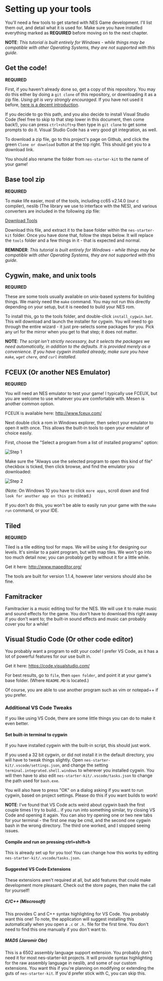 # Setting up your tools

You'll need a few tools to get started with NES Game development. I'll list them out, and detail what it is used for.
Make sure you have installed everything marked as **REQUIRED** before moving on to the next chapter.

**NOTE**: _This tutorial is built entirely for Windows - while things may be compatible with other 
Operating Systems, they are not supported with this guide._

## Get the code!

**REQUIRED**

First, if you haven't already done so, get a copy of this repository. You may do this either by doing a `git clone` of
this repository, or downloading it as a zip file. *Using git is very strongly encouraged*. If you have not used it before,
[here is a decent introduction](https://www.git-tower.com/learn/git/ebook/en/command-line/basics/why-use-version-control).

If you decide to go this path, and you also decide to install Visual Studio Code (feel free to skip to that step lower
in this document, then come back!), you can press `ctrl+shift+p` then type in `git clone` to get some prompts to do it.
Visual Studio Code has a very good git integration, as well.


To download a zip file, go to this project's page on Github, and click the green `Clone or download` button at the top right.
This should get you to a download link.

You should also rename the folder from `nes-starter-kit` to the name of your game!

## Base tool zip

**REQUIRED**

To make life easier, most of the tools, including cc65 v2.14.0 (our c compiler), neslib (The library we use to interface with
the NES), and various converters are included in the following zip file: 

[Download Tools](http://cpprograms.net/devnull/nes_starter_kit_tools.zip)

Download this file, and extract it to the base folder within the `nes-starter-kit` folder. Once 
you have done that, follow the steps below. It will replace the `tools` folder and a few things in
it - that is expected and normal.

**REMINDER**: _This tutorial is built entirely for Windows - while things may be compatible with other 
Operating Systems, they are not supported with this guide._

## Cygwin, make, and unix tools

**REQUIRED**

These are some tools usually available on unix-based systems for building things. We mainly need the `make` command. 
You may not run this directly depending on your setup, but it is needed to build your NES rom.

To install this, go to the tools folder, and double-click `install_cygwin.bat`. This will download and launch the installer
for cygwin. You will need to go through the entire wizard - it just pre-selects some packages for you. Pick any url for the 
mirror when you get to that step; it does not matter.

**NOTE**: _The script isn't strictly necessary, but it selects the packages we need automatically, in addition to the defaults.
It is provided merely as a convenience. If you have cygwin installed already, make sure you have `make`, `wget` `chere`, and `curl`
installed._

## FCEUX (Or another NES Emulator)

**REQUIRED**

You will need an NES emulator to test your game! I typically use FCEUX, but you are welcome to use whatever you are comfortable
with. Mesen is another common option.

FCEUX is available here: http://www.fceux.com/

Next double click a rom in Windows explorer, then select your emulator to open it with once. This allows
the built-in tools to open your emulator of choice easily.

First, choose the "Select a program from a list of installed programs" option:

![Step 1](../images/fceux_1.png)

Make sure the "Always use the selected program to open this kind of file" checkbox is ticked, then click browse, and find the
emulator you downloaded: 

![Step 2](../images/fceux_2.png)

(Note: On Windows 10 you have to click `more apps`, scroll down and find `look for another app on this pc` instead.) 

If you don't do this, you won't be able to easily run your game with the `make run` command, or your IDE.

## Tiled

**REQUIRED**

Tiled is a tile editing tool for maps. We will be using it for designing our levels. It's similar to a paint program, but
with map tiles. We won't go into too much detail now; you can probably get by without it for a little while.

Get it here: http://www.mapeditor.org/

The tools are built for version 1.1.4, however later versions should also be fine.

## Famitracker

Famitracker is a music editing tool for the NES. We will use it to make music and sound effects for the
game. You don't have to download this right away if you don't want to; the built-in sound effects and 
music can probably cover you for a while!

## Visual Studio Code (Or other code editor)

You probably want a program to edit your code! I prefer VS Code, as it has a lot of powerful features for our use built in.

Get it here: https://code.visualstudio.com/

For best results, go to `file`, then `open folder`, and point it at your game's base folder. (Where `README.MD` is located.)

Of course, you are able to use another program such as vim or notepad++ if you prefer.

### Additional VS Code Tweaks

If you like using VS Code, there are some little things you can do to make it even better. 

#### Set built-in terminal to cygwin

If you have installed cygwin with the built-in script, this should just work. 

If you used a 32 bit cygwin, or did not install it in the default directory, you will have to tweak things slightly. 
Open `nes-starter-kit/.vscode/settings.json`, and change the setting `terminal.integrated.shell.windows` to wherever you 
installed cygwin. You will then have to also edit `nes-starter-kit/.vscode/tasks.json` to change the path used for 
`bash.exe`.

You will also have to press "OK" on a dialog asking if you want to run cygwin, based on project settings. Please do
this if you want builds to work!

**NOTE**: I've found that VS Code acts weird about cygwin bash the first couple times I try to build... if you run into
something similar, try closing VS Code and opening it again. You can also try opening one or two new tabs for your
terminal - the first one may be cmd, and the second one cygwin bash in the wrong directory. The third one worked,
and I stopped seeing issues.

#### Compile and run on pressing ctrl+shift+b

This is already set up for you too! You can change how this works by editing `nes-starter-kit/.vscode/tasks.json`.

#### Suggested VS Code Extensions

These extensions aren't required at all, but add features that could make development more pleasant. 
Check out the store pages, then make the call for yourself!

##### C/C++ (Miscrosoft)

This provides C and C++ syntax highlighting for VS Code. You probably want this one! To note, the application will suggest
installing this automatically when you open a `.c` or `.h.` file for the first time. You don't need to find this one
manually if you don't want to.

##### MADS (Jaromir Obr)

This is a 6502 assembly language support extension. You probably don't need it for most nes-starter-kit projects.
It will provide syntax highlighting for the raw assembly language in neslib, and some of our custom extensions.
You want this if you're planning on modifying or extending the guts of `nes-starter-kit`. If you'd prefer stick with C,
you can skip this.
